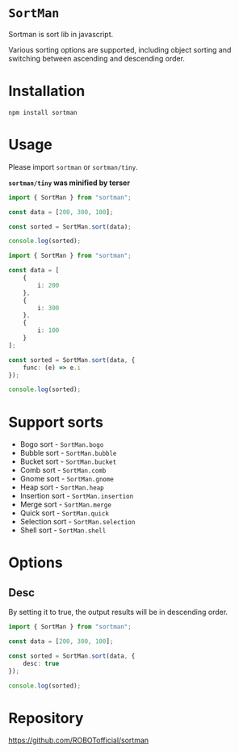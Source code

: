 # `SortMan`

Sortman is sort lib in javascript.

Various sorting options are supported, including object sorting and switching between ascending and descending order.

# Installation

```console
npm install sortman
```

# Usage

Please import `sortman` or `sortman/tiny`.

**`sortman/tiny` was minified by terser**

```ts
import { SortMan } from "sortman";

const data = [200, 300, 100];

const sorted = SortMan.sort(data);

console.log(sorted);
```

```ts
import { SortMan } from "sortman";

const data = [
	{
		i: 200
	},
	{
		i: 300
	},
	{
		i: 100
	}
];

const sorted = SortMan.sort(data, {
	func: (e) => e.i
});

console.log(sorted);
```

# Support sorts

- Bogo sort - `SortMan.bogo`
- Bubble sort - `SortMan.bubble`
- Bucket sort - `SortMan.bucket`
- Comb sort - `SortMan.comb`
- Gnome sort - `SortMan.gnome`
- Heap sort - `SortMan.heap`
- Insertion sort - `SortMan.insertion`
- Merge sort - `SortMan.merge`
- Quick sort - `SortMan.quick`
- Selection sort - `SortMan.selection`
- Shell sort - `SortMan.shell`

# Options

## Desc

By setting it to true, the output results will be in descending order.

```ts
import { SortMan } from "sortman";

const data = [200, 300, 100];

const sorted = SortMan.sort(data, {
	desc: true
});

console.log(sorted);
```

# Repository

https://github.com/ROBOTofficial/sortman
